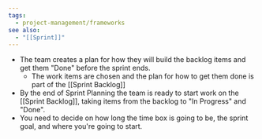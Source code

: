 ```yaml
---
tags:
  - project-management/frameworks
see also:
  - "[[Sprint]]"
---
```

- The team creates a plan for how they will build the backlog items and get them "Done" before the sprint ends.
	- The work items are chosen and the plan for how to get them done is part of the [[Sprint Backlog]]
- By the end of Sprint Planning the team is ready to start work on the [[Sprint Backlog]], taking items from the backlog to "In Progress" and "Done".
- You need to decide on how long the time box is going to be, the sprint goal, and where you're going to start.